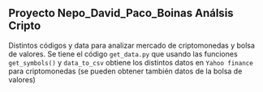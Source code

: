 ## Proyecto Nepo_David_Paco_Boinas Análsis Cripto
 Distintos códigos y data para analizar mercado de criptomonedas y bolsa de valores. 
 Se tiene el código `get_data.py` que usando las funciones `get_symbols()` y `data_to_csv`
 obtiene los distintos datos en `Yahoo finance` para criptomonedas (se pueden obtener también
 datos de la bolsa de valores)
